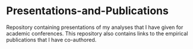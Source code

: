 # Presentations-and-Publications
Repository containing presentations of my analyses that I have given for academic conferences. This repository also contains links to the empirical publications that I have co-authored. 
